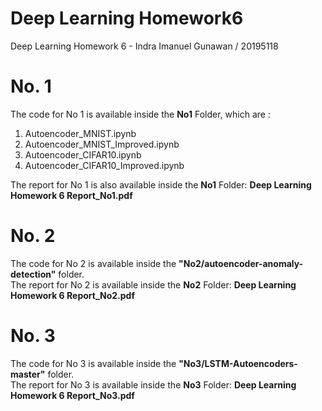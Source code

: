 # Deep Learning Homework6
Deep Learning Homework 6 - Indra Imanuel Gunawan / 20195118

# No. 1
The code for No 1 is available inside the **No1** Folder, which are :
1. Autoencoder_MNIST.ipynb
2. Autoencoder_MNIST_Improved.ipynb
3. Autoencoder_CIFAR10.ipynb
4. Autoencoder_CIFAR10_Improved.ipynb

The report for No 1 is also available inside the **No1** Folder: **Deep Learning Homework 6 Report_No1.pdf**

# No. 2
The code for No 2 is available inside the **"No2/autoencoder-anomaly-detection"** folder. <br>
The report for No 2 is available inside the **No2** Folder: **Deep Learning Homework 6 Report_No2.pdf**

# No. 3
The code for No 3 is available inside the **"No3/LSTM-Autoencoders-master"** folder. <br>
The report for No 3 is available inside the **No3** Folder: **Deep Learning Homework 6 Report_No3.pdf**
